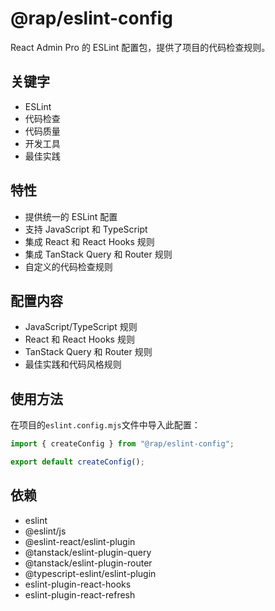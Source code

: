 # @rap/eslint-config

React Admin Pro 的 ESLint 配置包，提供了项目的代码检查规则。

## 关键字

- ESLint
- 代码检查
- 代码质量
- 开发工具
- 最佳实践

## 特性

- 提供统一的 ESLint 配置
- 支持 JavaScript 和 TypeScript
- 集成 React 和 React Hooks 规则
- 集成 TanStack Query 和 Router 规则
- 自定义的代码检查规则

## 配置内容

- JavaScript/TypeScript 规则
- React 和 React Hooks 规则
- TanStack Query 和 Router 规则
- 最佳实践和代码风格规则

## 使用方法

在项目的`eslint.config.mjs`文件中导入此配置：

```js
import { createConfig } from "@rap/eslint-config";

export default createConfig();
```

## 依赖

- eslint
- @eslint/js
- @eslint-react/eslint-plugin
- @tanstack/eslint-plugin-query
- @tanstack/eslint-plugin-router
- @typescript-eslint/eslint-plugin
- eslint-plugin-react-hooks
- eslint-plugin-react-refresh
